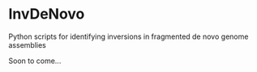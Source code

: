 # InvDeNovo
Python scripts for identifying inversions in fragmented de novo genome assemblies

Soon to come...
